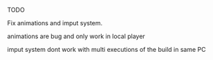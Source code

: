 TODO 

Fix animations and imput system.

animations are bug and only work in local player

imput system dont work with multi executions of the build in same PC
